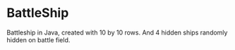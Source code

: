 # BattleShip
Battleship in Java, created with 10 by 10 rows. And 4 hidden ships randomly hidden on battle field.
